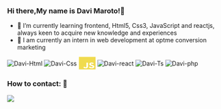 ### Hi there,My name is Davi Maroto!👋

- 🌱 I’m currently learning frontend, Html5, Css3, JavaScript and reactjs, always keen to acquire  new knowledge and experiences
- 🏡 I am currently an intern in web development at optme conversion marketing

<div>
  <img align="center" alt="Davi-Html"height="30" width="40"src="https://cdn.jsdelivr.net/gh/devicons/devicon/icons/html5/html5-original.svg" />
  <img align="center" alt="Davi-Css"height="30" width="40"img src="https://cdn.jsdelivr.net/gh/devicons/devicon/icons/css3/css3-original.svg" />
  <img align="center" alt="Davi-js"height="30" width="40" src="https://raw.githubusercontent.com/devicons/devicon/master/icons/javascript/javascript-plain.svg">
  <img align="center" alt="Davi-react"height="30" width="40" src="https://cdn.jsdelivr.net/gh/devicons/devicon/icons/react/react-original.svg"/>
  <img align="center" alt="Davi-Ts"height="30" width="40" src="https://cdn.jsdelivr.net/gh/devicons/devicon/icons/typescript/typescript-original.svg"/>   
  <img align="center" alt="Davi-php"height="30" width="40" src="https://cdn.jsdelivr.net/gh/devicons/devicon/icons/php/php-plain.svg" />  
</div>

### How to contact: 📩  
<div>
    <a href="https://www.linkedin.com/in/davimaroto/" target="_blank"><img src="https://img.shields.io/badge/-LinkedIn-%230077B5?style=for-the-badge&logo=linkedin&logoColor=white" target="_blank"></a> 
<div/>
